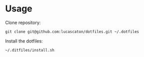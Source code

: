 Usage
========

Clone repository:

```shell
git clone git@github.com:lucascaton/dotfiles.git ~/.dotfiles
```

Install the dotfiles:

```shell
~/.ditfiles/install.sh
```
